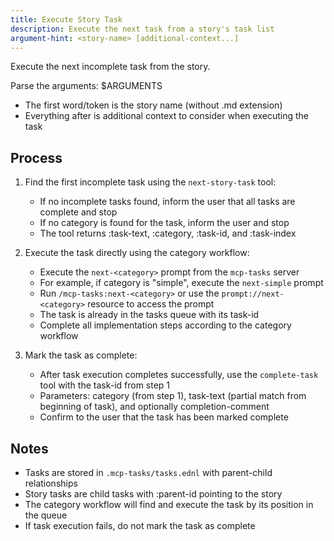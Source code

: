 ```yaml
---
title: Execute Story Task
description: Execute the next task from a story's task list
argument-hint: <story-name> [additional-context...]
---
```


Execute the next incomplete task from the story.

Parse the arguments: $ARGUMENTS
- The first word/token is the story name (without .md extension)
- Everything after is additional context to consider when executing the task

## Process

1. Find the first incomplete task using the `next-story-task` tool:
   - If no incomplete tasks found, inform the user that all tasks are
     complete and stop
   - If no category is found for the task, inform the user and stop
   - The tool returns :task-text, :category, :task-id, and :task-index

2. Execute the task directly using the category workflow:
   - Execute the `next-<category>` prompt from the `mcp-tasks` server
   - For example, if category is "simple", execute the `next-simple` prompt
   - Run `/mcp-tasks:next-<category>` or use the
     `prompt://next-<category>` resource to access the prompt
   - The task is already in the tasks queue with its task-id
   - Complete all implementation steps according to the category workflow

3. Mark the task as complete:
   - After task execution completes successfully, use the `complete-task`
     tool with the task-id from step 1
   - Parameters: category (from step 1), task-text (partial match from
     beginning of task), and optionally completion-comment
   - Confirm to the user that the task has been marked complete

## Notes

- Tasks are stored in `.mcp-tasks/tasks.ednl` with parent-child relationships
- Story tasks are child tasks with :parent-id pointing to the story
- The category workflow will find and execute the task by its position
  in the queue
- If task execution fails, do not mark the task as complete
